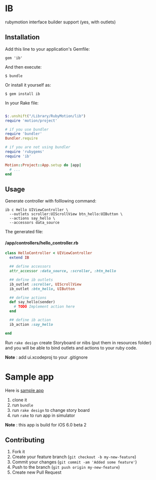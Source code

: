 # IB 

rubymotion interface builder support (yes, with outlets)

## Installation

Add this line to your application's Gemfile:

    gem 'ib'

And then execute:

    $ bundle

Or install it yourself as:

    $ gem install ib

In your Rake file:

```ruby

$:.unshift("/Library/RubyMotion/lib")  
require 'motion/project'  

# if you use bundler
require 'bundler' 
Bundler.require

# if you are not using bundler
require 'rubygems'
require 'ib'

Motion::Project::App.setup do |app|
  # ...
end

```

## Usage

Generate controller with folllowing command:

```
ib c Hello UIViewController \
  --outlets scroller:UIScrollView btn_hello:UIButton \
  --actions say_hello \
  --accessors data_source
```

The generated file:

#### /app/controllers/hello_controller.rb
```ruby
class HelloController < UIViewController
  extend IB

  ## define accessors
  attr_accessor :data_source, :scroller, :htn_hello

  ## define ib outlets
  ib_outlet :scroller, UIScrollView
  ib_outlet :btn_hello, UIButton

  ## define actions
  def say_hello(sender)
    # TODO Implement action here
  end

  ## define ib action 
  ib_action :say_hello

end
```

Run `rake design` create Storyboard or nibs (put them in resources folder) and you will be able to bind outlets and actions to your ruby code.

**Note** : add ui.xcodeproj to your .gitignore

# Sample app

Here is [sample app](https://github.com/yury/ibsample)

1. clone it 
2. run `bundle`
3. run `rake design` to change story board
4. run `rake` to run app in simulator

**Note** : this app is build for iOS 6.0 beta 2

## Contributing

1. Fork it
2. Create your feature branch (`git checkout -b my-new-feature`)
3. Commit your changes (`git commit -am 'Added some feature'`)
4. Push to the branch (`git push origin my-new-feature`)
5. Create new Pull Request
